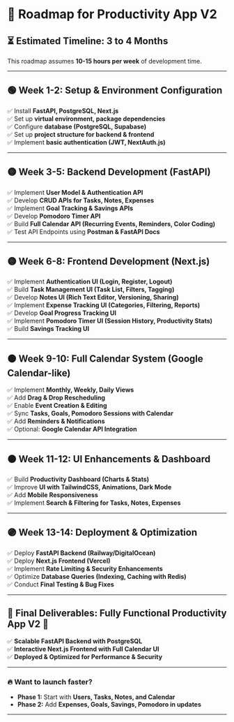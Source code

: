 
# 📅 **Roadmap for Productivity App V2**

## **⏳ Estimated Timeline: 3 to 4 Months**
This roadmap assumes **10-15 hours per week** of development time.

---

## **🟢 Week 1-2: Setup & Environment Configuration**
✅ Install **FastAPI, PostgreSQL, Next.js**  
✅ Set up **virtual environment, package dependencies**  
✅ Configure **database (PostgreSQL, Supabase)**  
✅ Set up **project structure for backend & frontend**  
✅ Implement **basic authentication (JWT, NextAuth.js)**  

---

## **🟡 Week 3-5: Backend Development (FastAPI)**
✅ Implement **User Model & Authentication API**  
✅ Develop **CRUD APIs for Tasks, Notes, Expenses**  
✅ Implement **Goal Tracking & Savings APIs**  
✅ Develop **Pomodoro Timer API**  
✅ Build **Full Calendar API (Recurring Events, Reminders, Color Coding)**  
✅ Test API Endpoints using **Postman & FastAPI Docs**  

---

## **🟡 Week 6-8: Frontend Development (Next.js)**
✅ Implement **Authentication UI (Login, Register, Logout)**  
✅ Build **Task Management UI (Task List, Filters, Tagging)**  
✅ Develop **Notes UI (Rich Text Editor, Versioning, Sharing)**  
✅ Implement **Expense Tracking UI (Categories, Filtering, Reports)**  
✅ Develop **Goal Progress Tracking UI**  
✅ Implement **Pomodoro Timer UI (Session History, Productivity Stats)**  
✅ Build **Savings Tracking UI**  

---

## **🟠 Week 9-10: Full Calendar System (Google Calendar-like)**
✅ Implement **Monthly, Weekly, Daily Views**  
✅ Add **Drag & Drop Rescheduling**  
✅ Enable **Event Creation & Editing**  
✅ Sync **Tasks, Goals, Pomodoro Sessions with Calendar**  
✅ Add **Reminders & Notifications**  
✅ Optional: **Google Calendar API Integration**  

---

## **🟠 Week 11-12: UI Enhancements & Dashboard**
✅ Build **Productivity Dashboard (Charts & Stats)**  
✅ Improve **UI with TailwindCSS, Animations, Dark Mode**  
✅ Add **Mobile Responsiveness**  
✅ Implement **Search & Filtering for Tasks, Notes, Expenses**  

---

## **🟣 Week 13-14: Deployment & Optimization**
✅ Deploy **FastAPI Backend (Railway/DigitalOcean)**  
✅ Deploy **Next.js Frontend (Vercel)**  
✅ Implement **Rate Limiting & Security Enhancements**  
✅ Optimize **Database Queries (Indexing, Caching with Redis)**  
✅ Conduct **Final Testing & Bug Fixes**  

---

## **🎯 Final Deliverables: Fully Functional Productivity App V2 🚀**
✅ **Scalable FastAPI Backend with PostgreSQL**  
✅ **Interactive Next.js Frontend with Full Calendar UI**  
✅ **Deployed & Optimized for Performance & Security**  

---

### **🔥 Want to launch faster?**
- **Phase 1:** Start with **Users, Tasks, Notes, and Calendar**  
- **Phase 2:** Add **Expenses, Goals, Savings, Pomodoro in updates**  

---

